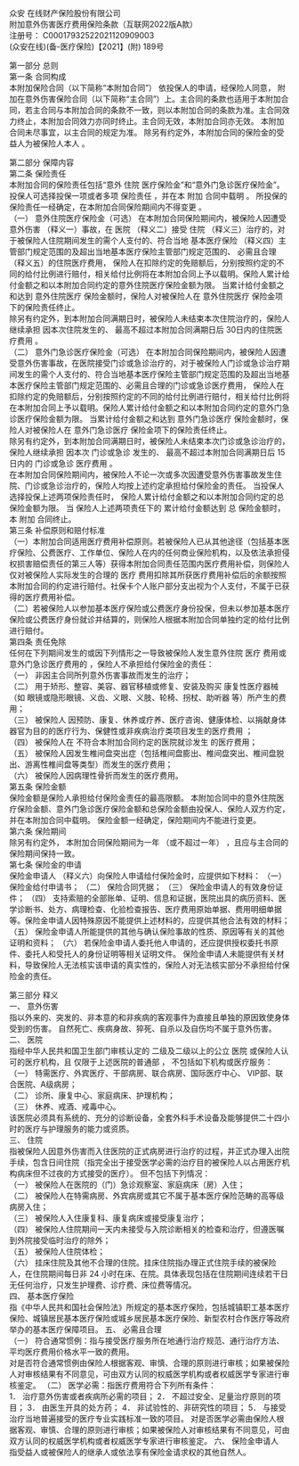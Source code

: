 众安  在线财产保险股份有限公司   
附加意外伤害医疗费用保险条款（互联网2022版A款）   
注册号：  C00017932522021120909003   
(众安在线)(备-医疗保险)【2021】(附) 189号  	   
   
第一部分     总则   
第一条   合同构成   
本附加保险合同（以下简称“本附加合同”） 依投保人的申请，经保险人同意， 附加在意外伤害保险合同（以下简称“主合同”）上。主合同的条款也适用于本附加合同，若主合同与本附加合同的条款不一致，则以本附加合同的条款为准。主合同效力终止，本附加合同效力亦同时终止。主合同无效，本附加合同亦无效。 
本附加合同未尽事宜，以主合同的规定为准。 
除另有约定外，本附加合同的保险金的受益人为被保险人本人 。 
  
第二部分     保障内容   
第二条   保险责任   
本附加合同的保险责任包括“意外 住院 医疗保险金”和“意外门急诊医疗保险金”。 投保人可选择投保一项或者多项 保险责任 ，并在本 附加 合同中载明 。 所投保的保险责任一经确定，在本附加合同保险期间内不得变更  。   
（一）  意外住院医疗保险金（可选） 
在本附加合同保险期间内，被保险人因遭受 意外伤害  （释义一）事故，在 医院  （释义二）接受 住院  （释义三）治疗的，对于被保险人住院期间发生的需个人支付的、符合当地 基本医疗保险  （释义四）主管部门规定范围的及超出当地基本医疗保险主管部门规定范围的、 必需且合理  （释义五）的住院医疗费用， 保险人在扣除约定的免赔额后，分别按照约定的不同的给付比例进行赔付，相关给付比例将在本附加合同上予以载明。保险人累计给付金额之和以本附加合同约定的意外住院医疗保险金额为限。  当累计给付金额之和达到  意外住院医疗  保险金额时，保险人对被保险人在  意外住院医疗  保险金项下的保险责任终止。  
除另有约定外，到本附加合同满期日时，被保险人未结束本次住院治疗的，保险人继续承担 因本次住院发生的、 最高不超过本附加合同满期日后  30日内的住院医疗费用  。   
（二）  意外门急诊医疗保险金（可选） 
在本附加合同保险期间内，被保险人因遭受意外伤害事故，在医院接受门诊或急诊治疗的，对于被保险人门诊或急诊治疗期间发生的需个人支付的、符合当地基本医疗保险主管部门规定范围的及超出当地基本医疗保险主管部门规定范围的、必需且合理的门诊或急诊医疗费用， 保险人在扣除约定的免赔额后，分别按照约定的不同的给付比例进行赔付，相关给付比例将在本附加合同上予以载明。保险人累计给付金额之和以本附加合同约定的意外门急诊医疗保险金额为限。  当累计给付金额之和达到  意外门急诊医疗  保险金额时，保险人对被保险人在  意外门急诊医疗  保险金项下的保险责任终止。  
除另有约定外，到本附加合同满期日时，被保险人未结束本次门诊或急诊治疗的，保险人继续承担 因本次 门诊或急诊 发生的、 最高不超过本附加合同满期日后  15日内的  门诊或急诊  医疗费用  。   
在本附加合同保险期间内，被保险人不论一次或多次因遭受意外伤害事故发生住院、门诊或急诊治疗的，保险人均按上述约定承担给付保险金的责任。 当投保人选择投保上述两项保险责任时，  保险人累计给付金额之和以本附加合同约定的总保险金额为限。  当  保险人上述两项责任下的  累计给付金额达到  总  保险金额时，本  附加  合同终止。   
第三条   补偿原则和赔付标准   
（一）本附加合同适用医疗费用补偿原则。若被保险人已从其他途径（包括基本医疗保险、公费医疗、工作单位、保险人在内的任何商业保险机构，以及依法承担侵权损害赔偿责任的第三人等）获得本附加合同责任范围内医疗费用补偿，则保险人仅对被保险人实际发生的合理的  医疗  费用扣除其所获医疗费用补偿后的余额按照本附加合同的约定进行赔付。社保卡个人账户部分支出视为个人支付，不属于已获得的医疗费用补偿。  
（二）若被保险人以参加基本医疗保险或公费医疗身份投保，但未以参加基本医疗保险或公费医疗身份就诊并结算的，则保险人根据本附加合同单独约定的给付比例进行赔付。  
第四条   责任免除   
任何在下列期间发生的或因下列情形之一导致被保险人发生意外住院  医疗  费用或意外门急诊医疗费用的  ，保险人不承担给付保险金的责任：   
（一）  非因主合同所列意外伤害事故而发生的治疗；   
（二）  用于矫形、整容、美容、器官移植或修复、安装及购买  康复性医疗器械  （如  眼镜或隐形眼镜、义齿、义眼、义肢、轮椅、拐杖、助听器  等）所产生的费用；   
（三）  被保险人  因预防、康复、休养或疗养、医疗咨询、健康体检、以捐献身体器官为目的的医疗行为、保健性或非疾病治疗类项目发生的医疗费用  ；   
（四）  被保险人在  不符合本附加合同约定的医院就诊发生  的医疗费用；   
（五）  被保险人因发生椎间盘突出症（包括椎间盘膨出、椎间盘突出、椎间盘脱出、游离性椎间盘等类型）而发生的医疗费用；   
（六）  被保险人因病理性骨折而发生的医疗费用。   
第五条   保险金额   
保险金额是保险人承担给付保险金责任的最高限额。  本附加合同中的意外住院医疗保险金额、意外门急诊医疗保险金额和总保险金额由投保人、保险人双方约定，并在本附加合同中载明。 保险金额一经确定，保险期间内不能进行变更。   
第六条   保险期间   
除另有约定外，  本附加合同保险期间为一年  （或不超过一年）  ，且应与主合同的保险期间保持一致。   
第七条   保险金的申请   
保险金申请人  （释义六）向保险人申请给付保险金时，应提供如下材料： 
（一）  保险金给付申请书； 
（二）  保险合同凭据； 
（三）  保险金申请人的有效身份证件； 
（四）  支持索赔的全部账单、证明、信息和证据，医院出具的病历资料、医学诊断书、处方、病理检查、化验检查报告、医疗费用原始单据、费用明细单据等。保险金申请人因特殊原因不能提供上述材料的，应提供其他合法有效的材料； 
（五）  保险金申请人所能提供的其他与确认保险事故的性质、原因等有关的其他证明和资料； 
（六）  若保险金申请人委托他人申请的，还应提供授权委托书原件、委托人和受托人的身份证明等相关证明文件。 
保险金申请人未能提供有关材料，导致保险人无法核实该申请的真实性的，保险人对无法核实部分不承担给付保险金的责任。  
  
第三部分     释义   
一、  意外伤害   
指以外来的、突发的、非本意的和非疾病的客观事件为直接且单独的原因致使身体受到的伤害。 自然死亡、疾病身故、猝死、自杀以及自伤均不属于意外伤害。   
二、  医院   
指经中华人民共和国卫生部门审核认定的 二级及二级以上的公立  医院 或保险人认可的医疗机构，且 仅限于上述医院的普通部  ， 不包括如下机构或医疗服务：   
（一）  特需医疗、外宾医疗、干部病房、联合病房、国际医疗中心、  VIP部、联合医院、A级病房；   
（二）  诊所、康复中心、家庭病床、护理机构；   
（三）  休养、戒酒、戒毒中心。   
该医院必须具有系统的、充分的诊断设备，全套外科手术设备及能够提供二十四小时的医疗与护理服务的能力或资质。   
三、  住院   
指被保险人因意外伤害而入住医院的正式病房进行治疗的过程，并正式办理入出院手续，包含日间住院（指完全出于接受医学必需的治疗目的被保险人以占用医疗机构病床但不过夜的方式接受的医疗）。 但不包括下列情况：   
（一）  被保险人在医院的（门）急诊观察室、家庭病床（房）入住；   
（二）  被保险人在特需病房、外宾病房或其它不属于基本医疗保险范畴的高等级病房入住；   
（三）  被保险人入住康复科、康复病床或接受康复治疗；   
（四）  被保险人住院期间一天内未接受与入院诊断相关的检查和治疗，但遵医嘱到外院接受临时治疗的除外；   
（五）  被保险人住院体检；   
（六）  挂床住院及其他不合理的住院。挂床住院指办理正式住院手续的被保险人，在住院期间每日非  24  小时在床、在院。具体表现包括在住院期间连续若干日无任何治疗，只发生护理费、诊疗费、床位费等情况。   
四、  基本医疗保险   
指《中华人民共和国社会保险法》所规定的基本医疗保险，包括城镇职工基本医疗保险、城镇居民基本医疗保险或城乡居民基本医疗保险、新型农村合作医疗等政府举办的基本医疗保障项目。 
五、  必需且合理   
（一）  符合通常惯例：指与接受医疗服务所在地通行治疗规范、通行治疗方法、平均医疗费用价格水平一致的费用。   
对是否符合通常惯例由保险人根据客观、审慎、合理的原则进行审核；如果被保险人对审核结果有不同意见，可由双方认同的权威医学机构或者权威医学专家进行审核鉴定。 
（二）  医学必需：指医疗费用符合下列所有条件：   
1．  治疗意外伤害或者疾病所必需的项目； 
2．  不超过安全、足量治疗原则的项目； 
3．  由医生开具的处方药； 
4．  非试验性的、非研究性的项目； 
5．  与接受治疗当地普遍接受的医疗专业实践标准一致的项目。 
对是否医学必需由保险人根据客观、审慎、合理的原则进行审核；如果被保险人对审核结果有不同意见，可由双方认同的权威医学机构或者权威医学专家进行审核鉴定。 
六、  保险金申请人   
指受益人或被保险人的继承人或依法享有保险金请求权的其他自然人。 

